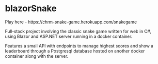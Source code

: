# blazorSnake

Play here - https://chrm-snake-game.herokuapp.com/snakegame

Full-stack project involving the classic snake game written for web in C#, using Blazor and ASP.NET server running in a docker container.

Features a small API with endpoints to manage highest scores and show a leaderboard 
through a Postgresql database hosted on another docker container along with the server.
